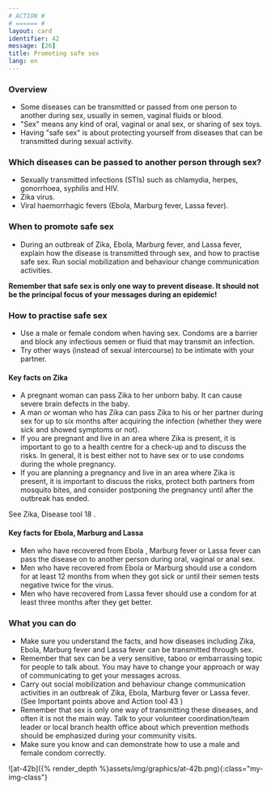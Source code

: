 ```yaml
---
# ACTION #
# ====== #
layout: card
identifier: 42
message: [26]
title: Promoting safe sex
lang: en
---
```


### Overview

- Some diseases can be transmitted or passed from one person to another during sex, usually in semen, vaginal fluids or blood.
- "Sex" means any kind of oral, vaginal or anal sex, or sharing of sex toys.
- Having "safe sex" is about protecting yourself from diseases that can be transmitted during sexual activity.

### Which diseases can be passed to another person through sex?
- Sexually transmitted infections (STIs) such as chlamydia, herpes, gonorrhoea, syphilis and HIV.
- Zika virus.
- Viral haemorrhagic fevers (Ebola, Marburg fever, Lassa fever).

### When to promote safe sex

- During an outbreak of Zika<a class="crosslink" href="{% render_depth %}{% render_link disease|15 %}"><i class="fas fa-external-link-alt" aria-hidden="true"></i></a>, Ebola<a class="crosslink" href="{% render_depth %}{% render_link disease|17 %}"><i class="fas fa-external-link-alt" aria-hidden="true"></i></a>, Marburg fever<a class="crosslink" href="{% render_depth %}{% render_link disease|19 %}"><i class="fas fa-external-link-alt" aria-hidden="true"></i></a>, and Lassa fever<a class="crosslink" href="{% render_depth %}{% render_link disease|18 %}"><i class="fas fa-external-link-alt" aria-hidden="true"></i></a>, explain how the disease is transmitted through sex, and how to practise safe sex. Run social mobilization and behaviour change communication activities.

**Remember that safe sex is only one way to prevent disease. It should not be the principal focus of your messages during an epidemic!**

### How to practise safe sex
-	Use a male or female condom when having sex. Condoms are a barrier and block any infectious semen or fluid that may transmit an infection.
-	Try other ways (instead of sexual intercourse) to be intimate with your partner.

#### Key facts on Zika
- A pregnant woman can pass Zika to her unborn baby. It can cause severe brain defects in the baby.
- A man or woman who has Zika can pass Zika to his or her partner during sex for up to six months after acquiring the infection (whether they were sick and showed symptoms or not).
- If you are pregnant and live in an area where Zika is present, it is important to go to a health centre for a check-up and to discuss the risks. In general, it is best either not to have sex or to use condoms during the whole pregnancy.
- If you are planning a pregnancy and live in an area where Zika is present, it is important to discuss the risks, protect both partners from mosquito bites, and consider postponing the pregnancy until after the outbreak has ended.

See Zika, Disease tool 18 <a class="crosslink" href="{% render_depth %}{% render_link disease|18 %}"><i class="fas fa-external-link-alt" aria-hidden="true"></i></a>.

#### Key facts for Ebola, Marburg and Lassa
- Men who have recovered from Ebola <a class="crosslink" href="{% render_depth %}{% render_link disease|17 %}"><i class="fas fa-external-link-alt" aria-hidden="true"></i></a>, Marburg fever <a class="crosslink" href="{% render_depth %}{% render_link disease|19 %}"><i class="fas fa-external-link-alt" aria-hidden="true"></i></a> or Lassa fever <a class="crosslink" href="{% render_depth %}{% render_link disease|18 %}"><i class="fas fa-external-link-alt" aria-hidden="true"></i></a> can pass the disease on to another person during oral, vaginal or anal sex.
- Men who have recovered from Ebola<a class="crosslink" href="{% render_depth %}{% render_link disease|17 %}"><i class="fas fa-external-link-alt" aria-hidden="true"></i></a> or Marburg<a class="crosslink" href="{% render_depth %}{% render_link disease|19 %}"><i class="fas fa-external-link-alt" aria-hidden="true"></i></a> should use a condom for at least 12 months
from when they got sick or until their semen tests negative twice for the virus.
- Men who have recovered from Lassa fever<a class="crosslink" href="{% render_depth %}{% render_link disease|18 %}"><i class="fas fa-external-link-alt" aria-hidden="true"></i></a> should use a condom for at least three months after they get better.

### What you can do

- Make sure you understand the facts, and how diseases including Zika, Ebola, Marburg fever and Lassa fever can be transmitted through sex.
-	Remember that sex can be a very sensitive, taboo or embarrassing topic for people to talk about. You may have to change your approach or way of communicating to get your messages across.
-	Carry out social mobilization and behaviour change communication activities in an outbreak of Zika, Ebola, Marburg fever or Lassa fever. (See Important points above and Action tool 43 <a class="crosslink" href="{% render_depth %}{% render_link action|43 %}"><i class="fas fa-external-link-alt" aria-hidden="true"></i></a>)
-	Remember that sex is only one way of transmitting these diseases, and often it is not the main way. Talk to your volunteer coordination/team leader or local branch health office about which prevention methods should be emphasized during your community visits.
-	Make sure you know and can demonstrate how to use a male and female condom correctly.

![at-42b]({% render_depth %}assets/img/graphics/at-42b.png){:class="my-img-class"}
